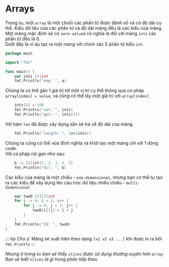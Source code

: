 # Arrays

Trong `Go`, một `array` là một chuỗi các phần tử được đánh số và có độ dài cụ thể.
Kiểu dữ liệu của các phần tử và độ dài mảng đều là các kiểu của mảng.</br>
Một mảng mặc định sẽ có `zero-valued` có nghĩa là đối với mảng `ints` các phần tử đều là 0.</br>
Dưới đây là ví dụ tạo ra một mảng với chính xác 5 phần tử kiểu `int`.
```go
package main

import "fmt"

func main() {
    var ints [5]int
    fmt.Println("emp: ", a)
```

Chúng ta có thể gán 1 giá trị tới một vị trí cụ thể thông qua cú pháp `array[index] = value`, và cũng có thể lấy một giá trị với `array[index]`

```go
    ints[4] = 100
    fmt.Println("set: ", ints)
    fmt.Println("get: ", ints[4])
```

Với hàm `len` đã được xây dựng sẵn sẽ trả về độ dài của mảng.
```go
    fmt.Println("length: ", len(ints))
```

Chúng ta cũng có thể vừa định nghĩa và khởi tạo một mảng chỉ với 1 dòng code.</br>
Với cú pháp rút gọn như sau:
```go
    b := [5]int{1, 2, 3, 4, 5}
    fmt.Println("dcl: ", b)
```

Các kiểu của mảng là một chiều - `one-dimensional`, nhưng bạn có thể tự tạo ra các kiểu để xây dựng lên câu trúc dữ liệu nhiều chiều - `multi-dimensional`

```go
    var twoD [2][3]int
    for i := 0; i < 2; i++ {
        for j := 0; j < 3; j++ {
            twoD[i][j] = i + j
        }
    }
    fmt.Println("2d: ", twoD)
}
```

::: tip
<i>Chú ý:</i> Mảng sẽ xuất hiện theo dạng `[v1 v2 v3 ...]` khi được in ra bời `fmt.Println`
:::

<i>Nhưng ở trong `Go` bạn sẽ thấy `slices` được sử dụng thường xuyên hơn `array`.</br>
Bạn sẽ biết `slices` là gì trong phần tiếp theo.</i>
